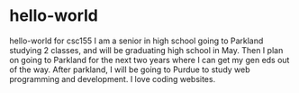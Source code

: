 # hello-world
hello-world for csc155
I am a senior in high school going to Parkland studying 2 classes, and will be graduating high school in May. Then I plan on going to Parkland for the next two years where I can get my gen eds out of the way. After parkland, I will be going to Purdue to study web programming and development. I love coding websites.
